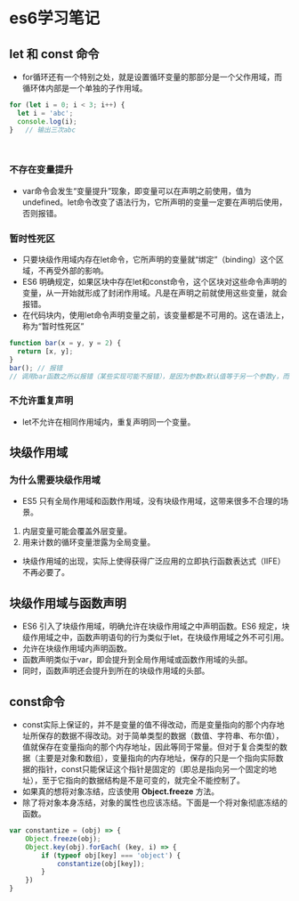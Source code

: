 # es6学习笔记

## let 和 const 命令
+ for循环还有一个特别之处，就是设置循环变量的那部分是一个父作用域，而循环体内部是一个单独的子作用域。
```javascript
for (let i = 0; i < 3; i++) {
  let i = 'abc';
  console.log(i);
}   // 输出三次abc
```

```javascript

```
```javascript

```

### 不存在变量提升
+ var命令会发生“变量提升”现象，即变量可以在声明之前使用，值为undefined。let命令改变了语法行为，它所声明的变量一定要在声明后使用，否则报错。

### 暂时性死区
+ 只要块级作用域内存在let命令，它所声明的变量就“绑定”（binding）这个区域，不再受外部的影响。
+ ES6 明确规定，如果区块中存在let和const命令，这个区块对这些命令声明的变量，从一开始就形成了封闭作用域。凡是在声明之前就使用这些变量，就会报错。
+ 在代码块内，使用let命令声明变量之前，该变量都是不可用的。这在语法上，称为“暂时性死区”
```javascript
function bar(x = y, y = 2) {
  return [x, y];
}
bar(); // 报错
// 调用bar函数之所以报错（某些实现可能不报错），是因为参数x默认值等于另一个参数y，而此时y还没有声明，属于“死区”。
```
### 不允许重复声明
+ let不允许在相同作用域内，重复声明同一个变量。

## 块级作用域
### 为什么需要块级作用域
+ ES5 只有全局作用域和函数作用域，没有块级作用域，这带来很多不合理的场景。
1. 内层变量可能会覆盖外层变量。
2. 用来计数的循环变量泄露为全局变量。
+ 块级作用域的出现，实际上使得获得广泛应用的立即执行函数表达式（IIFE）不再必要了。

## 块级作用域与函数声明
+ ES6 引入了块级作用域，明确允许在块级作用域之中声明函数。ES6 规定，块级作用域之中，函数声明语句的行为类似于let，在块级作用域之外不可引用。
+ 允许在块级作用域内声明函数。
+ 函数声明类似于var，即会提升到全局作用域或函数作用域的头部。
+ 同时，函数声明还会提升到所在的块级作用域的头部。


## const命令
+ const实际上保证的，并不是变量的值不得改动，而是变量指向的那个内存地址所保存的数据不得改动。对于简单类型的数据（数值、字符串、布尔值），值就保存在变量指向的那个内存地址，因此等同于常量。但对于复合类型的数据（主要是对象和数组），变量指向的内存地址，保存的只是一个指向实际数据的指针，const只能保证这个指针是固定的（即总是指向另一个固定的地址），至于它指向的数据结构是不是可变的，就完全不能控制了。
+ 如果真的想将对象冻结，应该使用 **Object.freeze** 方法。
+ 除了将对象本身冻结，对象的属性也应该冻结。下面是一个将对象彻底冻结的函数。
```javascript
var constantize = (obj) => {
    Object.freeze(obj);
    Object.key(obj).forEach( (key, i) => {
        if (typeof obj[key] === 'object') {
            constantize(obj[key]);
        }
    })
}
```





